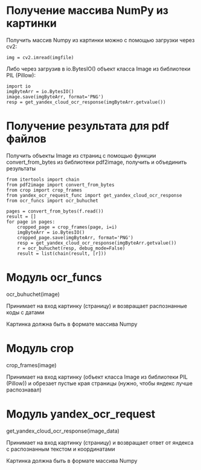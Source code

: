 # Получение массива NumPy из картинки
Получить массив Numpy из картинки можно с помощью загрузки через cv2:

```img = cv2.imread(imgfile)```

Либо через загрузив в io.BytesIO() объект класса Image из библиотеки PIL (Pillow):

```
import io
imgByteArr = io.BytesIO()
image.save(imgByteArr, format='PNG')
resp = get_yandex_cloud_ocr_response(imgByteArr.getvalue())
```

# Получение результата для pdf файлов
Получить объекты Image из страниц с помощью функции convert_from_bytes из библиотеки pdf2image, получить и объединить результаты

```
from itertools import chain
from pdf2image import convert_from_bytes
from crop import crop_frames
from yandex_ocr_request_func import get_yandex_cloud_ocr_response
from ocr_funcs import ocr_buhuchet

pages = convert_from_bytes(f.read())
result = []
for page in pages:
    cropped_page = crop_frames(page, i=i)
    imgByteArr = io.BytesIO()
    cropped_page.save(imgByteArr, format='PNG')
    resp = get_yandex_cloud_ocr_response(imgByteArr.getvalue())
    r = ocr_buhuchet(resp, debug_mode=False)
    result = list(chain(result, [r]))
```

# Модуль ocr_funcs
ocr_buhuchet(image)

Принимает на вход картинку (страницу) и возвращает распознанные коды с датами

Картинка должна быть в формате массива Numpy

# Модуль crop
crop_frames(image)

Принимает на вход картинку (объект класса Image из библиотеки PIL (Pillow)) и обрезает пустые края страницы (нужно, чтобы яндекс лучше распознавал)

# Модуль yandex_ocr_request
get_yandex_cloud_ocr_response(image_data)

Принимает на вход картинку (страницу) и возвращает ответ от яндекса с распознанным текстом и координатами

Картинка должна быть в формате массива Numpy
